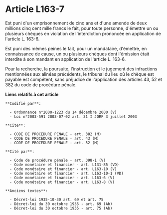 # Article L163-7

Est puni d'un emprisonnement de cinq ans et d'une amende de deux millions cinq cent mille francs le fait, pour toute
personne, d'émettre un ou plusieurs chèques en violation de l'interdiction prononcée en application de l'article L. 163-6.

Est puni des mêmes peines le fait, pour un mandataire, d'émettre, en connaissance de cause, un ou plusieurs chèques dont
l'émission était interdite à son mandant en application de l'article L. 163-6.

Pour la recherche, la poursuite, l'instruction et le jugement des infractions mentionnées aux alinéas précédents, le tribunal
du lieu où le chèque est payable est compétent, sans préjudice de l'application des articles 43, 52 et 382 du code de
procédure pénale.

**Liens relatifs à cet article**

	**Codifié par**:

	  - Ordonnance n°2000-1223 du 14 décembre 2000 (V)
	  - Loi n°2003-591 2003-07-02 art. 31 I JORF 3 juillet 2003

	**Cite**:

	  - CODE DE PROCEDURE PENALE - art. 382 (M)
	  - CODE DE PROCEDURE PENALE - art. 43 (M)
	  - CODE DE PROCEDURE PENALE - art. 52 (M)

	**Cité par**:

	  - Code de procédure pénale - art. 398-1 (V)
	  - Code monétaire et financier - art. L131-85 (VD)
	  - Code monétaire et financier - art. L163-10 (V)
	  - Code monétaire et financier - art. L163-10-1 (VD)
	  - Code monétaire et financier - art. L163-6 (V)
	  - Code monétaire et financier - art. L163-8 (V)

	**Anciens textes**:

	  - Décret-loi 1935-10-30 art. 69 et art. 75
	  - Décret-loi du 30 octobre 1935 - art. 69 (Ab)
	  - Décret-loi du 30 octobre 1935 - art. 75 (Ab)
